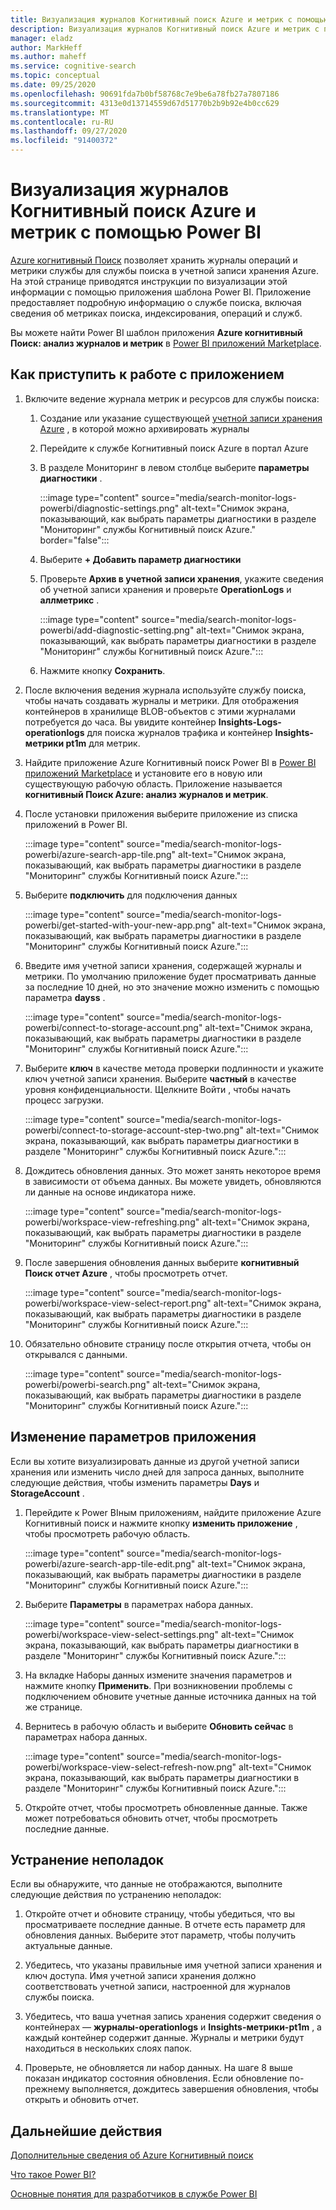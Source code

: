 ```yaml
---
title: Визуализация журналов Когнитивный поиск Azure и метрик с помощью Power BI
description: Визуализация журналов Когнитивный поиск Azure и метрик с помощью Power BI
manager: eladz
author: MarkHeff
ms.author: maheff
ms.service: cognitive-search
ms.topic: conceptual
ms.date: 09/25/2020
ms.openlocfilehash: 90691fda7b0bf58768c7e9be6a78fb27a7807186
ms.sourcegitcommit: 4313e0d13714559d67d51770b2b9b92e4b0cc629
ms.translationtype: MT
ms.contentlocale: ru-RU
ms.lasthandoff: 09/27/2020
ms.locfileid: "91400372"
---
```

# <a name="visualize-azure-cognitive-search-logs-and-metrics-with-power-bi"></a>Визуализация журналов Когнитивный поиск Azure и метрик с помощью Power BI
[Azure когнитивный Поиск](./search-what-is-azure-search.md) позволяет хранить журналы операций и метрики службы для службы поиска в учетной записи хранения Azure. На этой странице приводятся инструкции по визуализации этой информации с помощью приложения шаблона Power BI. Приложение предоставляет подробную информацию о службе поиска, включая сведения об метриках поиска, индексирования, операций и служб.

Вы можете найти Power BI шаблон приложения **Azure когнитивный Поиск: анализ журналов и метрик** в [Power BI приложений Marketplace](https://appsource.microsoft.com/marketplace/apps).

## <a name="how-to-get-started-with-the-app"></a>Как приступить к работе с приложением

1. Включите ведение журнала метрик и ресурсов для службы поиска:

    1. Создание или указание существующей [учетной записи хранения Azure](../storage/common/storage-account-create.md) , в которой можно архивировать журналы
    1. Перейдите к службе Когнитивный поиск Azure в портал Azure
    1. В разделе Мониторинг в левом столбце выберите **параметры диагностики** .

        :::image type="content" source="media/search-monitor-logs-powerbi/diagnostic-settings.png" alt-text="Снимок экрана, показывающий, как выбрать параметры диагностики в разделе &quot;Мониторинг&quot; службы Когнитивный поиск Azure." border="false":::

    1. Выберите **+ Добавить параметр диагностики**
    1. Проверьте **Архив в учетной записи хранения**, укажите сведения об учетной записи хранения и проверьте **OperationLogs** и **аллметрикс** .

        :::image type="content" source="media/search-monitor-logs-powerbi/add-diagnostic-setting.png" alt-text="Снимок экрана, показывающий, как выбрать параметры диагностики в разделе &quot;Мониторинг&quot; службы Когнитивный поиск Azure.":::
    1. Нажмите кнопку **Сохранить**.

1. После включения ведения журнала используйте службу поиска, чтобы начать создавать журналы и метрики. Для отображения контейнеров в хранилище BLOB-объектов с этими журналами потребуется до часа. Вы увидите контейнер **Insights-Logs-operationlogs** для поиска журналов трафика и контейнер **Insights-метрики pt1m** для метрик.

1. Найдите приложение Azure Когнитивный поиск Power BI в [Power BI приложений Marketplace](https://appsource.microsoft.com/marketplace/apps) и установите его в новую или существующую рабочую область. Приложение называется **когнитивный Поиск Azure: анализ журналов и метрик**.

1. После установки приложения выберите приложение из списка приложений в Power BI.

    :::image type="content" source="media/search-monitor-logs-powerbi/azure-search-app-tile.png" alt-text="Снимок экрана, показывающий, как выбрать параметры диагностики в разделе &quot;Мониторинг&quot; службы Когнитивный поиск Azure.":::

1. Выберите **подключить** для подключения данных

    :::image type="content" source="media/search-monitor-logs-powerbi/get-started-with-your-new-app.png" alt-text="Снимок экрана, показывающий, как выбрать параметры диагностики в разделе &quot;Мониторинг&quot; службы Когнитивный поиск Azure.":::

1. Введите имя учетной записи хранения, содержащей журналы и метрики. По умолчанию приложение будет просматривать данные за последние 10 дней, но это значение можно изменить с помощью параметра **dayss** .

    :::image type="content" source="media/search-monitor-logs-powerbi/connect-to-storage-account.png" alt-text="Снимок экрана, показывающий, как выбрать параметры диагностики в разделе &quot;Мониторинг&quot; службы Когнитивный поиск Azure.":::

1. Выберите **ключ** в качестве метода проверки подлинности и укажите ключ учетной записи хранения. Выберите **частный** в качестве уровня конфиденциальности. Щелкните Войти , чтобы начать процесс загрузки.

    :::image type="content" source="media/search-monitor-logs-powerbi/connect-to-storage-account-step-two.png" alt-text="Снимок экрана, показывающий, как выбрать параметры диагностики в разделе &quot;Мониторинг&quot; службы Когнитивный поиск Azure.":::

1. Дождитесь обновления данных. Это может занять некоторое время в зависимости от объема данных. Вы можете увидеть, обновляются ли данные на основе индикатора ниже.

    :::image type="content" source="media/search-monitor-logs-powerbi/workspace-view-refreshing.png" alt-text="Снимок экрана, показывающий, как выбрать параметры диагностики в разделе &quot;Мониторинг&quot; службы Когнитивный поиск Azure.":::

1. После завершения обновления данных выберите **когнитивный Поиск отчет Azure** , чтобы просмотреть отчет.

    :::image type="content" source="media/search-monitor-logs-powerbi/workspace-view-select-report.png" alt-text="Снимок экрана, показывающий, как выбрать параметры диагностики в разделе &quot;Мониторинг&quot; службы Когнитивный поиск Azure.":::![]()

1. Обязательно обновите страницу после открытия отчета, чтобы он открывался с данными.

    :::image type="content" source="media/search-monitor-logs-powerbi/powerbi-search.png" alt-text="Снимок экрана, показывающий, как выбрать параметры диагностики в разделе &quot;Мониторинг&quot; службы Когнитивный поиск Azure.":::

## <a name="how-to-change-the-app-parameters"></a>Изменение параметров приложения
Если вы хотите визуализировать данные из другой учетной записи хранения или изменить число дней для запроса данных, выполните следующие действия, чтобы изменить параметры **Days** и **StorageAccount** .

1. Перейдите к Power BIным приложениям, найдите приложение Azure Когнитивный поиск и нажмите кнопку **изменить приложение** , чтобы просмотреть рабочую область.

    :::image type="content" source="media/search-monitor-logs-powerbi/azure-search-app-tile-edit.png" alt-text="Снимок экрана, показывающий, как выбрать параметры диагностики в разделе &quot;Мониторинг&quot; службы Когнитивный поиск Azure.":::

1. Выберите **Параметры** в параметрах набора данных.

    :::image type="content" source="media/search-monitor-logs-powerbi/workspace-view-select-settings.png" alt-text="Снимок экрана, показывающий, как выбрать параметры диагностики в разделе &quot;Мониторинг&quot; службы Когнитивный поиск Azure.":::

1. На вкладке Наборы данных измените значения параметров и нажмите кнопку **Применить**. При возникновении проблемы с подключением обновите учетные данные источника данных на той же странице.

1. Вернитесь в рабочую область и выберите **Обновить сейчас** в параметрах набора данных.

    :::image type="content" source="media/search-monitor-logs-powerbi/workspace-view-select-refresh-now.png" alt-text="Снимок экрана, показывающий, как выбрать параметры диагностики в разделе &quot;Мониторинг&quot; службы Когнитивный поиск Azure.":::

1. Откройте отчет, чтобы просмотреть обновленные данные. Также может потребоваться обновить отчет, чтобы просмотреть последние данные.

## <a name="troubleshooting"></a>Устранение неполадок
Если вы обнаружите, что данные не отображаются, выполните следующие действия по устранению неполадок:

1. Откройте отчет и обновите страницу, чтобы убедиться, что вы просматриваете последние данные. В отчете есть параметр для обновления данных. Выберите этот параметр, чтобы получить актуальные данные.

1. Убедитесь, что указаны правильные имя учетной записи хранения и ключ доступа. Имя учетной записи хранения должно соответствовать учетной записи, настроенной для журналов службы поиска.

1. Убедитесь, что ваша учетная запись хранения содержит сведения о контейнерах — **журналы-operationlogs** и **Insights-метрики-pt1m** , а каждый контейнер содержит данные. Журналы и метрики будут находиться в нескольких слоях папок.

1. Проверьте, не обновляется ли набор данных. На шаге 8 выше показан индикатор состояния обновления. Если обновление по-прежнему выполняется, дождитесь завершения обновления, чтобы открыть и обновить отчет.

## <a name="next-steps"></a>Дальнейшие действия
[Дополнительные сведения об Azure Когнитивный поиск](./index.yml)

[Что такое Power BI?](/power-bi/fundamentals/power-bi-overview)

[Основные понятия для разработчиков в службе Power BI](/power-bi/service-basic-concepts)